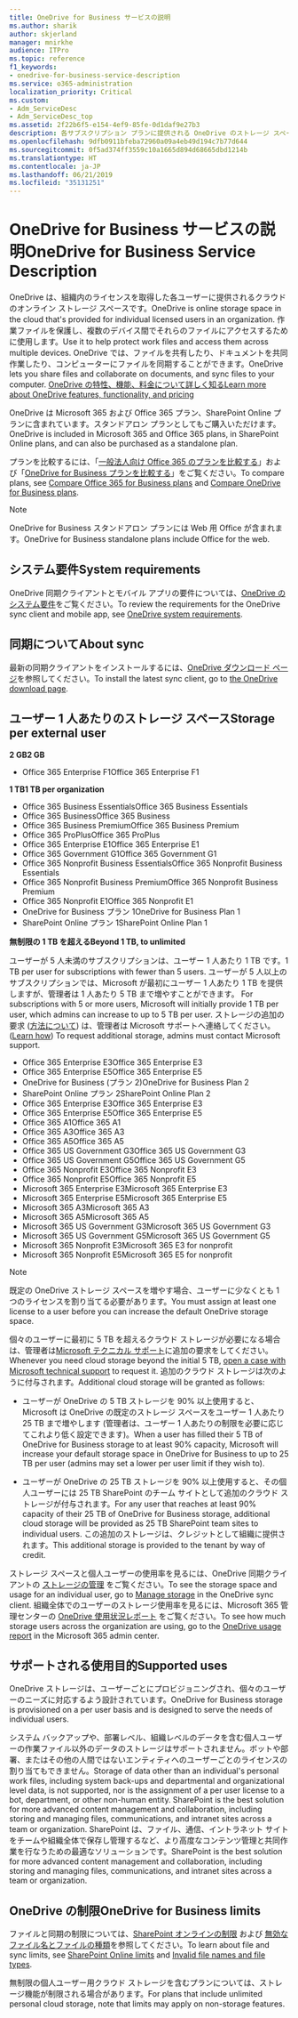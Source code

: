```yaml
---
title: OneDrive for Business サービスの説明
ms.author: sharik
author: skjerland
manager: mnirkhe
audience: ITPro
ms.topic: reference
f1_keywords:
- onedrive-for-business-service-description
ms.service: o365-administration
localization_priority: Critical
ms.custom:
- Adm_ServiceDesc
- Adm_ServiceDesc_top
ms.assetid: 2f22b6f5-e154-4ef9-85fe-0d1daf9e27b3
description: 各サブスクリプション プランに提供される OneDrive のストレージ スペースについて詳しく知る。
ms.openlocfilehash: 9dfb0911bfeba72960a09a4eb49d194c7b77d644
ms.sourcegitcommit: 0f5ad374ff3559c10a1665d894d68665dbd1214b
ms.translationtype: HT
ms.contentlocale: ja-JP
ms.lasthandoff: 06/21/2019
ms.locfileid: "35131251"
---
```

# <a name="onedrive-for-business-service-description"></a><span data-ttu-id="68767-103">OneDrive for Business サービスの説明</span><span class="sxs-lookup"><span data-stu-id="68767-103">OneDrive for Business Service Description</span></span>

<span data-ttu-id="68767-104">OneDrive は、組織内のライセンスを取得した各ユーザーに提供されるクラウドのオンライン ストレージ スペースです。</span><span class="sxs-lookup"><span data-stu-id="68767-104">OneDrive is online storage space in the cloud that's provided for individual licensed users in an organization.</span></span> <span data-ttu-id="68767-105">作業ファイルを保護し、複数のデバイス間でそれらのファイルにアクセスするために使用します。</span><span class="sxs-lookup"><span data-stu-id="68767-105">Use it to help protect work files and access them across multiple devices.</span></span> <span data-ttu-id="68767-106">OneDrive では、ファイルを共有したり、ドキュメントを共同作業したり、コンピューターにファイルを同期することができます。</span><span class="sxs-lookup"><span data-stu-id="68767-106">OneDrive lets you share files and collaborate on documents, and sync files to your computer.</span></span> [<span data-ttu-id="68767-107">OneDrive の特性、機能、料金について詳しく知る</span><span class="sxs-lookup"><span data-stu-id="68767-107">Learn more about OneDrive features, functionality, and pricing</span></span>](https://go.microsoft.com/fwlink/?linkid=850345) 
  
<span data-ttu-id="68767-108">OneDrive は Microsoft 365 および Office 365 プラン、SharePoint Online プランに含まれています。スタンドアロン プランとしてもご購入いただけます。</span><span class="sxs-lookup"><span data-stu-id="68767-108">OneDrive is included in Microsoft 365 and Office 365 plans, in SharePoint Online plans, and can also be purchased as a standalone plan.</span></span> 
    
<span data-ttu-id="68767-109">プランを比較するには、「[一般法人向け Office 365 のプランを比較する](https://go.microsoft.com/fwlink/?linkid=799177)」および「[OneDrive for Business プランを比較する](https://products.office.com/ja-JP/onedrive-for-business/compare-onedrive-for-business-plans)」をご覧ください。</span><span class="sxs-lookup"><span data-stu-id="68767-109">To compare plans, see [Compare Office 365 for Business plans](https://go.microsoft.com/fwlink/?linkid=799177) and [Compare OneDrive for Business plans](https://products.office.com/en-us/onedrive-for-business/compare-onedrive-for-business-plans).</span></span> 
  
> [!NOTE]
> <span data-ttu-id="68767-110">OneDrive for Business スタンドアロン プランには Web 用 Office が含まれます。</span><span class="sxs-lookup"><span data-stu-id="68767-110">OneDrive for Business standalone plans include Office for the web.</span></span> 
  
## <a name="system-requirements"></a><span data-ttu-id="68767-111">システム要件</span><span class="sxs-lookup"><span data-stu-id="68767-111">System requirements</span></span>

<span data-ttu-id="68767-112">OneDrive 同期クライアントとモバイル アプリの要件については、[OneDrive のシステム要件](https://go.microsoft.com/fwlink/?linkid=837584)をご覧ください。</span><span class="sxs-lookup"><span data-stu-id="68767-112">To review the requirements for the OneDrive sync client and mobile app, see [OneDrive system requirements](https://go.microsoft.com/fwlink/?linkid=837584).</span></span>
  
## <a name="about-sync"></a><span data-ttu-id="68767-113">同期について</span><span class="sxs-lookup"><span data-stu-id="68767-113">About sync</span></span>

<span data-ttu-id="68767-114">最新の同期クライアントをインストールするには、[OneDrive ダウンロード ページ](https://onedrive.live.com/about/download/)を参照してください。</span><span class="sxs-lookup"><span data-stu-id="68767-114">To install the latest sync client, go to [the OneDrive download page](https://onedrive.live.com/about/download/).</span></span> 
  
## <a name="storage-space-per-user"></a><span data-ttu-id="68767-115">ユーザー 1 人あたりのストレージ スペース</span><span class="sxs-lookup"><span data-stu-id="68767-115">Storage per external user</span></span>

<span data-ttu-id="68767-116">**2 GB**</span><span class="sxs-lookup"><span data-stu-id="68767-116">**2 GB**</span></span>

- <span data-ttu-id="68767-117">Office 365 Enterprise F1</span><span class="sxs-lookup"><span data-stu-id="68767-117">Office 365 Enterprise F1</span></span>

<span data-ttu-id="68767-118">**1 TB**</span><span class="sxs-lookup"><span data-stu-id="68767-118">**1 TB per organization**</span></span>

- <span data-ttu-id="68767-119">Office 365 Business Essentials</span><span class="sxs-lookup"><span data-stu-id="68767-119">Office 365 Business Essentials</span></span>
- <span data-ttu-id="68767-120">Office 365 Business</span><span class="sxs-lookup"><span data-stu-id="68767-120">Office 365 Business</span></span>
- <span data-ttu-id="68767-121">Office 365 Business Premium</span><span class="sxs-lookup"><span data-stu-id="68767-121">Office 365 Business Premium</span></span>
- <span data-ttu-id="68767-122">Office 365 ProPlus</span><span class="sxs-lookup"><span data-stu-id="68767-122">Office 365 ProPlus</span></span>
- <span data-ttu-id="68767-123">Office 365 Enterprise E1</span><span class="sxs-lookup"><span data-stu-id="68767-123">Office 365 Enterprise E1</span></span>
- <span data-ttu-id="68767-124">Office 365 Government G1</span><span class="sxs-lookup"><span data-stu-id="68767-124">Office 365 Government G1</span></span>
- <span data-ttu-id="68767-125">Office 365 Nonprofit Business Essentials</span><span class="sxs-lookup"><span data-stu-id="68767-125">Office 365 Nonprofit Business Essentials</span></span>
- <span data-ttu-id="68767-126">Office 365 Nonprofit Business Premium</span><span class="sxs-lookup"><span data-stu-id="68767-126">Office 365 Nonprofit Business Premium</span></span>
- <span data-ttu-id="68767-127">Office 365 Nonprofit E1</span><span class="sxs-lookup"><span data-stu-id="68767-127">Office 365 Nonprofit E1</span></span>
- <span data-ttu-id="68767-128">OneDrive for Business プラン 1</span><span class="sxs-lookup"><span data-stu-id="68767-128">OneDrive for Business Plan 1</span></span>
- <span data-ttu-id="68767-129">SharePoint Online プラン 1</span><span class="sxs-lookup"><span data-stu-id="68767-129">SharePoint Online Plan 1</span></span>

<span data-ttu-id="68767-130">**無制限の 1 TB を超える**</span><span class="sxs-lookup"><span data-stu-id="68767-130">**Beyond 1 TB, to unlimited**</span></span>
 
<span data-ttu-id="68767-131">ユーザーが 5 人未満のサブスクリプションは、ユーザー 1 人あたり 1 TB です。</span><span class="sxs-lookup"><span data-stu-id="68767-131">1 TB per user for subscriptions with fewer than 5 users.</span></span> <span data-ttu-id="68767-132">ユーザーが 5 人以上のサブスクリプションでは、Microsoft が最初にユーザー 1 人あたり 1 TB を提供しますが、管理者は 1 人あたり 5 TB まで増やすことができます。 </span><span class="sxs-lookup"><span data-stu-id="68767-132">For subscriptions with 5 or more users, Microsoft will initially provide 1 TB per user, which admins can increase to up to 5 TB per user.</span></span> <span data-ttu-id="68767-133">ストレージの追加の要求 ([方法について](/onedrive/set-default-storage-space)) は、管理者は Microsoft サポートへ連絡してください。</span><span class="sxs-lookup"><span data-stu-id="68767-133">([Learn how](/onedrive/set-default-storage-space)) To request additional storage, admins must contact Microsoft support.</span></span> 

- <span data-ttu-id="68767-134">Office 365 Enterprise E3</span><span class="sxs-lookup"><span data-stu-id="68767-134">Office 365 Enterprise E3</span></span>
- <span data-ttu-id="68767-135">Office 365 Enterprise E5</span><span class="sxs-lookup"><span data-stu-id="68767-135">Office 365 Enterprise E5</span></span>
- <span data-ttu-id="68767-136">OneDrive for Business (プラン 2)</span><span class="sxs-lookup"><span data-stu-id="68767-136">OneDrive for Business Plan 2</span></span>
- <span data-ttu-id="68767-137">SharePoint Online プラン 2</span><span class="sxs-lookup"><span data-stu-id="68767-137">SharePoint Online Plan 2</span></span>
- <span data-ttu-id="68767-138">Office 365 Enterprise E3</span><span class="sxs-lookup"><span data-stu-id="68767-138">Office 365 Enterprise E3</span></span>
- <span data-ttu-id="68767-139">Office 365 Enterprise E5</span><span class="sxs-lookup"><span data-stu-id="68767-139">Office 365 Enterprise E5</span></span>
- <span data-ttu-id="68767-140">Office 365 A1</span><span class="sxs-lookup"><span data-stu-id="68767-140">Office 365 A1</span></span>
- <span data-ttu-id="68767-141">Office 365 A3</span><span class="sxs-lookup"><span data-stu-id="68767-141">Office 365 A3</span></span>
- <span data-ttu-id="68767-142">Office 365 A5</span><span class="sxs-lookup"><span data-stu-id="68767-142">Office 365 A5</span></span>
- <span data-ttu-id="68767-143">Office 365 US Government G3</span><span class="sxs-lookup"><span data-stu-id="68767-143">Office 365 US Government G3</span></span>
- <span data-ttu-id="68767-144">Office 365 US Government G5</span><span class="sxs-lookup"><span data-stu-id="68767-144">Office 365 US Government G5</span></span>
- <span data-ttu-id="68767-145">Office 365 Nonprofit E3</span><span class="sxs-lookup"><span data-stu-id="68767-145">Office 365 Nonprofit E3</span></span> 
- <span data-ttu-id="68767-146">Office 365 Nonprofit E5</span><span class="sxs-lookup"><span data-stu-id="68767-146">Office 365 Nonprofit E5</span></span> 
- <span data-ttu-id="68767-147">Microsoft 365 Enterprise E3</span><span class="sxs-lookup"><span data-stu-id="68767-147">Microsoft 365 Enterprise E3</span></span>
- <span data-ttu-id="68767-148">Microsoft 365 Enterprise E5</span><span class="sxs-lookup"><span data-stu-id="68767-148">Microsoft 365 Enterprise E5</span></span>
- <span data-ttu-id="68767-149">Microsoft 365 A3</span><span class="sxs-lookup"><span data-stu-id="68767-149">Microsoft 365 A3</span></span>
- <span data-ttu-id="68767-150">Microsoft 365 A5</span><span class="sxs-lookup"><span data-stu-id="68767-150">Microsoft 365 A5</span></span>
- <span data-ttu-id="68767-151">Microsoft 365 US Government G3</span><span class="sxs-lookup"><span data-stu-id="68767-151">Microsoft 365 US Government G3</span></span>
- <span data-ttu-id="68767-152">Microsoft 365 US Government G5</span><span class="sxs-lookup"><span data-stu-id="68767-152">Microsoft 365 US Government G5</span></span>
- <span data-ttu-id="68767-153">Microsoft 365 Nonprofit E3</span><span class="sxs-lookup"><span data-stu-id="68767-153">Microsoft 365 E3 for nonprofit</span></span>
- <span data-ttu-id="68767-154">Microsoft 365 Nonprofit E5</span><span class="sxs-lookup"><span data-stu-id="68767-154">Microsoft 365 E5 for nonprofit</span></span>

  
> [!NOTE]
> <span data-ttu-id="68767-155">既定の OneDrive ストレージ スペースを増やす場合、ユーザーに少なくとも 1 つのライセンスを割り当てる必要があります。</span><span class="sxs-lookup"><span data-stu-id="68767-155">You must assign at least one license to a user before you can increase the default OneDrive storage space.</span></span> 
  
<span data-ttu-id="68767-156">個々のユーザーに最初に 5 TB を超えるクラウド ストレージが必要になる場合は、管理者は[Microsoft テクニカル サポート](https://go.microsoft.com/fwlink/?linkid=869559)に追加の要求をしてください。</span><span class="sxs-lookup"><span data-stu-id="68767-156">Whenever you need cloud storage beyond the initial 5 TB, [open a case with Microsoft technical support](https://go.microsoft.com/fwlink/?linkid=869559) to request it.</span></span> <span data-ttu-id="68767-157">追加のクラウド ストレージは次のように付与されます。</span><span class="sxs-lookup"><span data-stu-id="68767-157">Additional cloud storage will be granted as follows:</span></span> 
  
- <span data-ttu-id="68767-158">ユーザーが OneDrive の 5 TB ストレージを 90% 以上使用すると、Microsoft は OneDrive の既定のストレージ スペースをユーザー 1 人あたり 25 TB まで増やします (管理者は、ユーザー 1 人あたりの制限を必要に応じてこれより低く設定できます)。</span><span class="sxs-lookup"><span data-stu-id="68767-158">When a user has filled their 5 TB of OneDrive for Business storage to at least 90% capacity, Microsoft will increase your default storage space in OneDrive for Business to up to 25 TB per user (admins may set a lower per user limit if they wish to).</span></span> 
    
- <span data-ttu-id="68767-159">ユーザーが OneDrive の 25 TB ストレージを 90% 以上使用すると、その個人ユーザーには 25 TB SharePoint のチーム サイトとして追加のクラウド ストレージが付与されます。</span><span class="sxs-lookup"><span data-stu-id="68767-159">For any user that reaches at least 90% capacity of their 25 TB of OneDrive for Business storage, additional cloud storage will be provided as 25 TB SharePoint team sites to individual users.</span></span> <span data-ttu-id="68767-160">この追加のストレージは、クレジットとして組織に提供されます。</span><span class="sxs-lookup"><span data-stu-id="68767-160">This additional storage is provided to the tenant by way of credit.</span></span>
    
<span data-ttu-id="68767-161">ストレージ スペースと個人ユーザーの使用率を見るには、OneDrive 同期クライアントの [ストレージの管理](https://support.office.com/article/31519161-059C-4764-B6F8-F5CD29F7FE68) をご覧ください。</span><span class="sxs-lookup"><span data-stu-id="68767-161">To see the storage space and usage for an individual user, go to [Manage storage](https://support.office.com/article/31519161-059C-4764-B6F8-F5CD29F7FE68) in the OneDrive sync client.</span></span> <span data-ttu-id="68767-162">組織全体でのユーザーのストレージ使用率を見るには、Microsoft 365 管理センターの [OneDrive 使用状況レポート](/office365/admin/activity-reports/onedrive-for-business-usage) をご覧ください。</span><span class="sxs-lookup"><span data-stu-id="68767-162">To see how much storage users across the organization are using, go to the [OneDrive usage report](/office365/admin/activity-reports/onedrive-for-business-usage) in the Microsoft 365 admin center.</span></span> 
   
## <a name="supported-uses"></a><span data-ttu-id="68767-163">サポートされる使用目的</span><span class="sxs-lookup"><span data-stu-id="68767-163">Supported uses</span></span>

<span data-ttu-id="68767-164">OneDrive ストレージは、ユーザーごとにプロビジョニングされ、個々のユーザーのニーズに対応するよう設計されています。</span><span class="sxs-lookup"><span data-stu-id="68767-164">OneDrive for Business storage is provisioned on a per user basis and is designed to serve the needs of individual users.</span></span>
  
<span data-ttu-id="68767-165">システム バックアップや、部署レベル、組織レベルのデータを含む個人ユーザーの作業ファイル以外のデータのストレージはサポートされません。ボットや部署、またはその他の人間ではないエンティティへのユーザーごとのライセンスの割り当てもできません。</span><span class="sxs-lookup"><span data-stu-id="68767-165">Storage of data other than an individual's personal work files, including system back-ups and departmental and organizational level data, is not supported, nor is the assignment of a per user license to a bot, department, or other non-human entity. SharePoint is the best solution for more advanced content management and collaboration, including storing and managing files, communications, and intranet sites across a team or organization.</span></span> <span data-ttu-id="68767-166">SharePoint は、ファイル、通信、イントラネット サイトをチームや組織全体で保存し管理するなど、より高度なコンテンツ管理と共同作業を行なうための最適なソリューションです。</span><span class="sxs-lookup"><span data-stu-id="68767-166">SharePoint is the best solution for more advanced content management and collaboration, including storing and managing files, communications, and intranet sites across a team or organization.</span></span>
  
## <a name="onedrive-limits"></a><span data-ttu-id="68767-167">OneDrive の制限</span><span class="sxs-lookup"><span data-stu-id="68767-167">OneDrive for Business limits</span></span>

<span data-ttu-id="68767-168">ファイルと同期の制限については、[SharePoint オンラインの制限](/office365/servicedescriptions/sharepoint-online-service-description/sharepoint-online-limits) および [無効なファイル名とファイルの種類](https://support.office.com/article/64883a5d-228e-48f5-b3d2-eb39e07630fa)を参照してください。</span><span class="sxs-lookup"><span data-stu-id="68767-168">To learn about file and sync limits, see [SharePoint Online limits](/office365/servicedescriptions/sharepoint-online-service-description/sharepoint-online-limits) and [Invalid file names and file types](https://support.office.com/article/64883a5d-228e-48f5-b3d2-eb39e07630fa).</span></span>
  
<span data-ttu-id="68767-169">無制限の個人ユーザー用クラウド ストレージを含むプランについては、ストレージ機能が制限される場合があります。</span><span class="sxs-lookup"><span data-stu-id="68767-169">For plans that include unlimited personal cloud storage, note that limits may apply on non-storage features.</span></span> 
  

